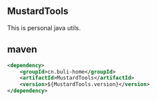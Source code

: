 ## MustardTools
This is personal java utils. 

## maven
```xml
<dependency>
    <groupId>cn.buli-home</groupId>
    <artifactId>MustardTools</artifactId>
    <version>${MustardTools.version}</version>
</dependency>
```
